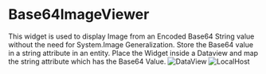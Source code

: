 # Base64ImageViewer
This widget is used to display Image from an Encoded Base64 String value without the need for System.Image Generalization. Store the Base64 value in a string attribute in an entity. Place the Widget inside a Dataview and map the string attribute which has the Base64 Value.
![DataView](https://user-images.githubusercontent.com/108924503/222095002-58f7eb50-e762-4503-b999-f9b94f7fabf2.png)
![LocalHost](https://user-images.githubusercontent.com/108924503/222095008-1c3a83a3-7675-49fd-a3ac-94a79b335df3.png)
